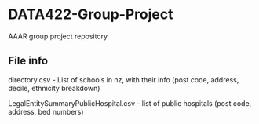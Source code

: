 # DATA422-Group-Project
AAAR group project repository

## File info
directory.csv - List of schools in nz, with their info (post code, address, decile, ethnicity breakdown)

LegalEntitySummaryPublicHospital.csv - list of public hospitals (post code, address, bed numbers)
